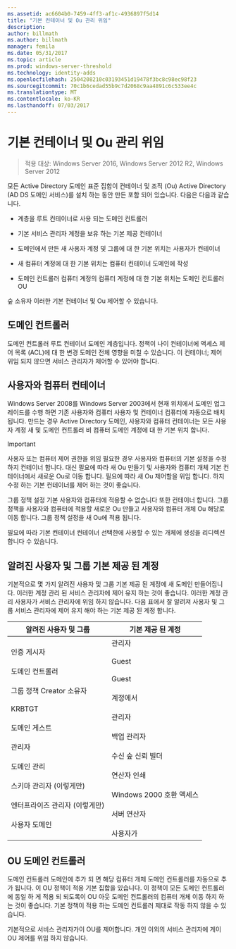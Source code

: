 ```yaml
---
ms.assetid: ac6604b0-7459-4ff3-af1c-4936897f5d14
title: "기본 컨테이너 및 Ou 관리 위임"
description: 
author: billmath
ms.author: billmath
manager: femila
ms.date: 05/31/2017
ms.topic: article
ms.prod: windows-server-threshold
ms.technology: identity-adds
ms.openlocfilehash: 2504208210c03193451d19478f3bc8c98ec98f23
ms.sourcegitcommit: 70c1b6cedad55b9c7d2068c9aa4891c6c533ee4c
ms.translationtype: MT
ms.contentlocale: ko-KR
ms.lasthandoff: 07/03/2017
---
```

# <a name="delegating-administration-of-default-containers-and-ous"></a>기본 컨테이너 및 Ou 관리 위임

>적용 대상: Windows Server 2016, Windows Server 2012 R2, Windows Server 2012

모든 Active Directory 도메인 표준 집합이 컨테이너 및 조직 (Ou) Active Directory (AD DS 도메인 서비스)를 설치 하는 동안 만든 포함 되어 있습니다. 다음은 다음과 같습니다.  
  
-   계층을 루트 컨테이너로 사용 되는 도메인 컨트롤러  
  
-   기본 서비스 관리자 계정을 보유 하는 기본 제공 컨테이너  
  
-   도메인에서 만든 새 사용자 계정 및 그룹에 대 한 기본 위치는 사용자가 컨테이너  
  
-   새 컴퓨터 계정에 대 한 기본 위치는 컴퓨터 컨테이너 도메인에 작성  
  
-   도메인 컨트롤러 컴퓨터 계정의 컴퓨터 계정에 대 한 기본 위치는 도메인 컨트롤러 OU  
  
숲 소유자 이러한 기본 컨테이너 및 Ou 제어할 수 있습니다.  
  
## <a name="domain-container"></a>도메인 컨트롤러  
도메인 컨트롤러 루트 컨테이너 도메인 계층입니다. 정책이 나이 컨테이너에 액세스 제어 목록 (ACL)에 대 한 변경 도메인 전체 영향을 미칠 수 있습니다. 이 컨테이너; 제어 위임 되지 않으면 서비스 관리자가 제어할 수 있어야 합니다.  
  
## <a name="users-and-computers-containers"></a>사용자와 컴퓨터 컨테이너  
Windows Server 2008를 Windows Server 2003에서 현재 위치에서 도메인 업그레이드를 수행 하면 기존 사용자와 컴퓨터 사용자 및 컨테이너 컴퓨터에 자동으로 배치 됩니다. 만드는 경우 Active Directory 도메인, 사용자와 컴퓨터 컨테이너는 모든 사용자 계정 새 및 도메인 컨트롤러 비 컴퓨터 도메인 계정에 대 한 기본 위치 합니다.  
  
> [!IMPORTANT]  
> 사용자 또는 컴퓨터 제어 권한을 위임 필요한 경우 사용자와 컴퓨터의 기본 설정을 수정 하지 컨테이너 합니다. 대신 필요에 따라 새 Ou 만들기 및 사용자와 컴퓨터 개체 기본 컨테이너에서 새로운 Ou로 이동 합니다. 필요에 따라 새 Ou 제어할을 위임 합니다. 하지 수정 하는 기본 컨테이너를 제어 하는 것이 좋습니다.  
  
그룹 정책 설정 기본 사용자와 컴퓨터에 적용할 수 없습니다 또한 컨테이너 합니다. 그룹 정책을 사용자와 컴퓨터에 적용할 새로운 Ou 만들고 사용자와 컴퓨터 개체 Ou 해당로 이동 합니다. 그룹 정책 설정을 새 Ou에 적용 됩니다.  
  
필요에 따라 기본 컨테이너 컨테이너 선택한에 사용할 수 있는 개체에 생성을 리디렉션합니다 수 있습니다.  
  
## <a name="well-known-users-and-groups-and-built-in-accounts"></a>알려진 사용자 및 그룹 기본 제공 된 계정  
기본적으로 몇 가지 알려진 사용자 및 그룹 기본 제공 된 계정에 새 도메인 만들어집니다. 이러한 계정 관리 된 서비스 관리자에 제어 유지 하는 것이 좋습니다. 이러한 계정 관리 사용자가 서비스 관리자에 위임 하지 않습니다. 다음 표에서 잘 알려져 사용자 및 그룹 서비스 관리자에 제어 유지 해야 하는 기본 제공 된 계정 합니다.  
  
|알려진 사용자 및 그룹|기본 제공 된 계정|  
|--------------------------------|----------------------|  
|인증 게시자<br /><br />도메인 컨트롤러<br /><br />그룹 정책 Creator 소유자<br /><br />KRBTGT<br /><br />도메인 게스트<br /><br />관리자<br /><br />도메인 관리<br /><br />스키마 관리자 (이렇게만)<br /><br />엔터프라이즈 관리자 (이렇게만)<br /><br />사용자 도메인|관리자<br /><br />Guest<br /><br />Guest<br /><br />계정에서<br /><br />관리자<br /><br />백업 관리자<br /><br />수신 숲 신뢰 빌더<br /><br />연산자 인쇄<br /><br />Windows 2000 호환 액세스<br /><br />서버 연산자<br /><br />사용자가|  
  
## <a name="domain-controller-ou"></a>OU 도메인 컨트롤러  
도메인 컨트롤러 도메인에 추가 되 면 해당 컴퓨터 개체 도메인 컨트롤러를 자동으로 추가 됩니다. 이 OU 정책이 적용 기본 집합을 있습니다. 이 정책이 모든 도메인 컨트롤러에 동일 하 게 적용 되 되도록이 OU 아웃 도메인 컨트롤러의 컴퓨터 개체 이동 하지 하는 것이 좋습니다. 기본 정책이 적용 하는 도메인 컨트롤러 제대로 작동 하지 않을 수 있습니다.  
  
기본적으로 서비스 관리자가이 OU를 제어합니다. 개인 이외의 서비스 관리자에 게이 OU 제어를 위임 하지 않습니다.  
  


